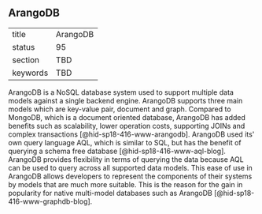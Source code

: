 ## ArangoDB


|          |          |
| -------- | -------- |
| title    | ArangoDB |
| status   | 95       |
| section  | TBD      |
| keywords | TBD      |




ArangoDB is a NoSQL database system used to support multiple data models
against a single backend engine. ArangoDB supports three main models
which are key-value pair, document and graph. Compared to MongoDB, which
is a document oriented database, ArangoDB has added benefits such as
scalability, lower operation costs, supporting JOINs and complex
transactions [@hid-sp18-416-www-arangodb]. ArangoDB used its' own query
language AQL, which is similar to SQL, but has the benefit of querying a
schema free database [@hid-sp18-416-www-aql-blog]. ArangoDB provides
flexibility in terms of querying the data because AQL can be used to
query across all supported data models. This ease of use in ArangoDB
allows developers to represent the components of their systems by models
that are much more suitable. This is the reason for the gain in
popularity for native multi-model databases such as ArangoDB
[@hid-sp18-416-www-graphdb-blog].
